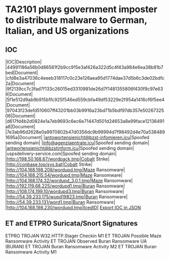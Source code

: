 <h1>TA2101 plays government imposter to distribute malware to German, Italian, and US organizations</h1>
<h2>IOC</h2>

|IOC|Description|
|44991186a56b0d86581f2b9cc915e3af426a322d5c4f43a984e6ea38b81b7bed|Document|
|cfd8e3a47036c4eeeb318117c0c23e126aea95d1774dae37d5b6c3de02bdfc2a|Document|
|9f2139cc7c3fad7f133c26015ed3310981de26d7f1481355806f430f9c97e639|Document|
|5f1e512d9ab9b915b1fc925f546ed559cbfa49df53229e2f954a1416cf6f5ee4|Document|
|97043f23defd510607ff43201bb03b9916a23bd71b5bdf97db357e5026732506|Document|
|d617fd4b2d0824e1a7eb9693c6ec6e71447d501d24653a8e99face12136491a8|Document|
|7e3ab96d2628e0a9970802b47d0356dc9b99994d7f98492d4e70a5384891695a|Document|
|antowortensienicht@bzst-infomieren.icu|Spoofed sending domain|
|info@agenziaentrate.icu|Spoofed sending domain|
|antwortensienicht@bzstinform.icu|Spoofed sending domain|
|uspsdelivery-service.com|Spoofed sending domain|
|http://198.50.168.67/wordpack.tmp|Cobalt Strike|
|http://conbase.top/sys.bat|Cobalt Strike|
|http://104.168.198.208/wordupd.tmp|Maze Ransomware|
|http://104.168.215.54/wordupd.tmp|Maze Ransomware|
|http://104.168.174.32/wordupd_3.0.1.tmp|Maze Ransomware|
|http://192.119.68.225/wordupd1.tmp|Buran Ransomware|
|http://108.174.199.10/wordupd3.tmp|Buran Ransomware|
|http://54.39.233.175/wupd19823.tmp|Buran Ransomware|
|http://54.39.233.131/word1.tmp|Buran Ransomware|
|http://104.168.198.230/wordupd.tmp|IcedID|
<a href ="">Export IOC in JSON</a>

<h2>ET and ETPRO Suricata/Snort Signatures</h2>

ETPRO TROJAN W32.HTTP.Stager Checkin M1
ET TROJAN Possible Maze Ransomware Activity
ET TROJAN Observed Buran Ransomware UA (BURAN)
ET TROJAN Buran Ransomware Activity M2
ET TROJAN Buran Ransomware Activity M1
